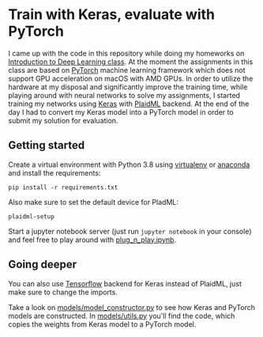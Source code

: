 # Train with Keras, evaluate with PyTorch

I came up with the code in this repository while doing my homeworks on
[Introduction to Deep Learning class](https://campus.tum.de/tumonline/WBMODHB.wbShowMHBReadOnly?pKnotenNr=1334293).
At the moment the assignments in this class are based on [PyTorch](https://pytorch.org) machine learning framework
which does not support GPU acceleration on macOS with AMD GPUs. In order to utilize the hardware at my disposal
and significantly improve the training time, while playing around with neural networks to solve my assignments,
I started training my networks using [Keras](https://keras.io) with [PlaidML](https://github.com/plaidml/plaidml)
backend. At the end of the day I had to convert my Keras model into a PyTorch model in order to submit
my solution for evaluation.

## Getting started

Create a virtual environment with Python 3.8 using [virtualenv](https://docs.python.org/3.8/library/venv.html)
or [anaconda](https://docs.anaconda.com/anaconda/install/) and install the requirements:
```
pip install -r requirements.txt
```

Also make sure to set the default device for PladML:
```
plaidml-setup
```

Start a jupyter notebook server (just run `jupyter notebook` in your console) and feel free to play around with
[plug_n_play.ipynb](https://github.com/execreate/keras_to_pytorch/blob/master/plug_n_play.ipynb).

## Going deeper

You can also use [Tensorflow](https://www.tensorflow.org) backend for Keras instead of PlaidML, just make sure
to change the imports.

Take a look on
[models/model_constructor.py](https://github.com/execreate/keras_to_pytorch/blob/master/models/model_constructor.py)
to see how Keras and PyTorch models are constructed. In
[models/utils.py](https://github.com/execreate/keras_to_pytorch/blob/master/models/utils.py) you'll find the code,
which copies the weights from Keras model to a PyTorch model.

